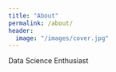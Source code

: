 ```yaml
---
title: "About"
permalink: /about/
header:
  image: "/images/cover.jpg"
---
```


Data Science Enthusiast
